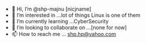 - 👋 Hi, I’m @shp-majnu [nicjname] 
- 👀 I’m interested in ...lot of things Linux is one of them
- 🌱 I’m currently learning ...CyberSecurity
- 💞️ I’m looking to collaborate on ...[none for now]
- 📫 How to reach me ... shp.hp@yahoo.com

<!---
shp-majnu/shp-majnu is a ✨ special ✨ repository because its `README.md` (this file) appears on your GitHub profile.
You can click the Preview link to take a look at your changes.
--->
